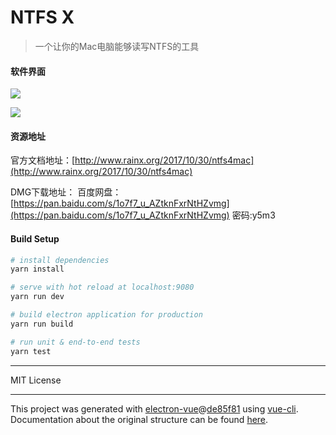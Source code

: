 # NTFS X

> 一个让你的Mac电脑能够读写NTFS的工具
#### 软件界面

![](/screen/mount_open.gif)

![](/screen/language.gif)

#### 资源地址

官方文档地址：[http://www.rainx.org/2017/10/30/ntfs4mac](http://www.rainx.org/2017/10/30/ntfs4mac)

DMG下载地址：
百度网盘： [https://pan.baidu.com/s/1o7f7_u_AZtknFxrNtHZvmg](https://pan.baidu.com/s/1o7f7_u_AZtknFxrNtHZvmg) 密码:y5m3

#### Build Setup

``` bash
# install dependencies
yarn install

# serve with hot reload at localhost:9080
yarn run dev

# build electron application for production
yarn run build

# run unit & end-to-end tests
yarn test


```

---

MIT License

---

This project was generated with [electron-vue](https://github.com/SimulatedGREG/electron-vue)@[de85f81](https://github.com/SimulatedGREG/electron-vue/tree/de85f81890c01500113738bfe57bef136f9fbf52) using [vue-cli](https://github.com/vuejs/vue-cli). Documentation about the original structure can be found [here](https://simulatedgreg.gitbooks.io/electron-vue/content/index.html).
